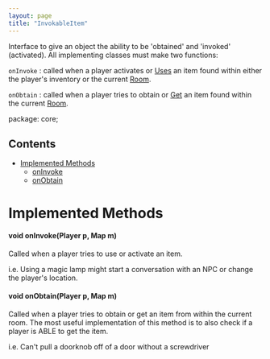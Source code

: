 ```yaml
---
layout: page
title: "InvokableItem"
---
```


Interface to give an object the ability to be 'obtained' and 'invoked' (activated). All implementing classes must make two functions:

`onInvoke` : called when a player activates or [Uses](/parser/commands/use.html) an item found within either the player's inventory or the current [Room](/constructs/room.html).


`onObtain` : called when a player tries to obtain or [Get](/parser/commands/get.html) an item found within the current [Room](/constructs/room.html).

package: core;

## Contents

- [Implemented Methods](#implemented-methods)
  - [onInvoke](#void-oninvokeplayer-p-map-m)
  - [onObtain](#void-onobtainplayer-p-map-m)

# Implemented Methods

#### void onInvoke(Player p, Map m)

Called when a player tries to use or activate an item. 

i.e. Using a magic lamp might start a conversation with an NPC or change the player's location.

#### void onObtain(Player p, Map m)

Called when a player tries to obtain or get an item from within the current room. The most useful implementation of this method is to also check if a player is ABLE to get the item. 

i.e. Can't pull a doorknob off of a door without a screwdriver